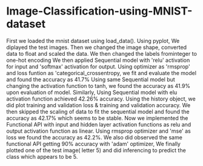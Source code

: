 # Image-Classification-using-MNIST-dataset

First we loaded the mnist dataset using load_data().
Using pyplot, We diplayed the test images. Then we changed the image shape, converted data to float and scaled the data.
We then changed the labels frominteger to one-hot encoding
We then applied Sequential model with 'relu' activation for input and 'softmax' activation for output.
Using optimizer as 'rmsprop' and loss funtion as 'categorical_crossentropy, we fit and evaluate the model and found the accuracy as 41.7%
Using same Sequential model but changing the activation function to tanh, we found the accuracy as 41.9% upon evaluation of model.
Similarly, Using Sequential model with elu activation function achieved 42.26% accuracy.
Using the history object, we did plot training and validation loss & training and validation accuracy.
We then skipped the scaling of data to fit the sequential model and found the accuracy as 42.17% which seems to be stable.
Now we implemented the Functional API with input and hidden layer activation functions as relu and output activation function as linear.
Using rmsprop optimizer and 'mse' as loss we found the accuracy as 42.2%. We also did observed the same functional API getting 90% accuracy with 'adam' optimizer,
We finally plotted one of the test image( letter 5) and did inferencing to predict the class which appears to be 5.
